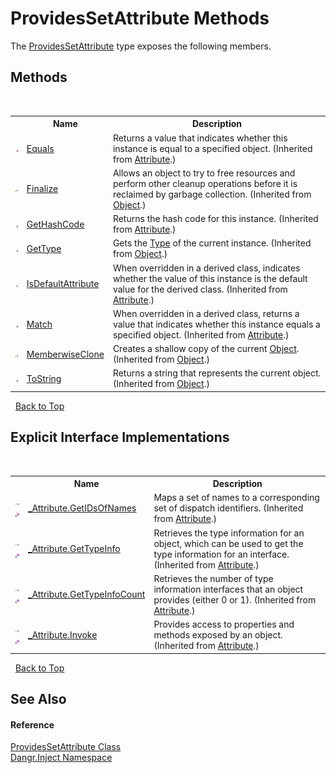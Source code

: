 # ProvidesSetAttribute Methods
 

The <a href="T_Dangr_Inject_ProvidesSetAttribute">ProvidesSetAttribute</a> type exposes the following members.


## Methods
&nbsp;<table><tr><th></th><th>Name</th><th>Description</th></tr><tr><td>![Public method](media/pubmethod.gif "Public method")</td><td><a href="http://msdn2.microsoft.com/en-us/library/09ds241w" target="_blank">Equals</a></td><td>
Returns a value that indicates whether this instance is equal to a specified object.
 (Inherited from <a href="http://msdn2.microsoft.com/en-us/library/e8kc3626" target="_blank">Attribute</a>.)</td></tr><tr><td>![Protected method](media/protmethod.gif "Protected method")</td><td><a href="http://msdn2.microsoft.com/en-us/library/4k87zsw7" target="_blank">Finalize</a></td><td>
Allows an object to try to free resources and perform other cleanup operations before it is reclaimed by garbage collection.
 (Inherited from <a href="http://msdn2.microsoft.com/en-us/library/e5kfa45b" target="_blank">Object</a>.)</td></tr><tr><td>![Public method](media/pubmethod.gif "Public method")</td><td><a href="http://msdn2.microsoft.com/en-us/library/365e1bxs" target="_blank">GetHashCode</a></td><td>
Returns the hash code for this instance.
 (Inherited from <a href="http://msdn2.microsoft.com/en-us/library/e8kc3626" target="_blank">Attribute</a>.)</td></tr><tr><td>![Public method](media/pubmethod.gif "Public method")</td><td><a href="http://msdn2.microsoft.com/en-us/library/dfwy45w9" target="_blank">GetType</a></td><td>
Gets the <a href="http://msdn2.microsoft.com/en-us/library/42892f65" target="_blank">Type</a> of the current instance.
 (Inherited from <a href="http://msdn2.microsoft.com/en-us/library/e5kfa45b" target="_blank">Object</a>.)</td></tr><tr><td>![Public method](media/pubmethod.gif "Public method")</td><td><a href="http://msdn2.microsoft.com/en-us/library/tbkb5x6t" target="_blank">IsDefaultAttribute</a></td><td>
When overridden in a derived class, indicates whether the value of this instance is the default value for the derived class.
 (Inherited from <a href="http://msdn2.microsoft.com/en-us/library/e8kc3626" target="_blank">Attribute</a>.)</td></tr><tr><td>![Public method](media/pubmethod.gif "Public method")</td><td><a href="http://msdn2.microsoft.com/en-us/library/wy7chz44" target="_blank">Match</a></td><td>
When overridden in a derived class, returns a value that indicates whether this instance equals a specified object.
 (Inherited from <a href="http://msdn2.microsoft.com/en-us/library/e8kc3626" target="_blank">Attribute</a>.)</td></tr><tr><td>![Protected method](media/protmethod.gif "Protected method")</td><td><a href="http://msdn2.microsoft.com/en-us/library/57ctke0a" target="_blank">MemberwiseClone</a></td><td>
Creates a shallow copy of the current <a href="http://msdn2.microsoft.com/en-us/library/e5kfa45b" target="_blank">Object</a>.
 (Inherited from <a href="http://msdn2.microsoft.com/en-us/library/e5kfa45b" target="_blank">Object</a>.)</td></tr><tr><td>![Public method](media/pubmethod.gif "Public method")</td><td><a href="http://msdn2.microsoft.com/en-us/library/7bxwbwt2" target="_blank">ToString</a></td><td>
Returns a string that represents the current object.
 (Inherited from <a href="http://msdn2.microsoft.com/en-us/library/e5kfa45b" target="_blank">Object</a>.)</td></tr></table>&nbsp;
<a href="#providessetattribute-methods">Back to Top</a>

## Explicit Interface Implementations
&nbsp;<table><tr><th></th><th>Name</th><th>Description</th></tr><tr><td>![Explicit interface implementation](media/pubinterface.gif "Explicit interface implementation")![Private method](media/privmethod.gif "Private method")</td><td><a href="http://msdn2.microsoft.com/en-us/library/bb336374" target="_blank">_Attribute.GetIDsOfNames</a></td><td>
Maps a set of names to a corresponding set of dispatch identifiers.
 (Inherited from <a href="http://msdn2.microsoft.com/en-us/library/e8kc3626" target="_blank">Attribute</a>.)</td></tr><tr><td>![Explicit interface implementation](media/pubinterface.gif "Explicit interface implementation")![Private method](media/privmethod.gif "Private method")</td><td><a href="http://msdn2.microsoft.com/en-us/library/bb339743" target="_blank">_Attribute.GetTypeInfo</a></td><td>
Retrieves the type information for an object, which can be used to get the type information for an interface.
 (Inherited from <a href="http://msdn2.microsoft.com/en-us/library/e8kc3626" target="_blank">Attribute</a>.)</td></tr><tr><td>![Explicit interface implementation](media/pubinterface.gif "Explicit interface implementation")![Private method](media/privmethod.gif "Private method")</td><td><a href="http://msdn2.microsoft.com/en-us/library/bb340142" target="_blank">_Attribute.GetTypeInfoCount</a></td><td>
Retrieves the number of type information interfaces that an object provides (either 0 or 1).
 (Inherited from <a href="http://msdn2.microsoft.com/en-us/library/e8kc3626" target="_blank">Attribute</a>.)</td></tr><tr><td>![Explicit interface implementation](media/pubinterface.gif "Explicit interface implementation")![Private method](media/privmethod.gif "Private method")</td><td><a href="http://msdn2.microsoft.com/en-us/library/bb337648" target="_blank">_Attribute.Invoke</a></td><td>
Provides access to properties and methods exposed by an object.
 (Inherited from <a href="http://msdn2.microsoft.com/en-us/library/e8kc3626" target="_blank">Attribute</a>.)</td></tr></table>&nbsp;
<a href="#providessetattribute-methods">Back to Top</a>

## See Also


#### Reference
<a href="T_Dangr_Inject_ProvidesSetAttribute">ProvidesSetAttribute Class</a><br /><a href="N_Dangr_Inject">Dangr.Inject Namespace</a><br />